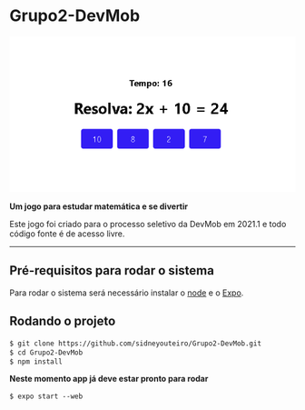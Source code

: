 # Grupo2-DevMob
![image info](./imagem.png)

**Um jogo para estudar matemática e se divertir**


Este jogo foi criado para o processo seletivo da DevMob em 2021.1 e todo código fonte é de acesso livre.

---
## Pré-requisitos para rodar o sistema
Para rodar o sistema será necessário instalar o [node](https://nodejs.org/en/ "Clique e veja como baixar o node") e o [Expo](https://docs.expo.io/ "Clique e veja como baixar o Expo").
## Rodando o projeto
````git
$ git clone https://github.com/sidneyouteiro/Grupo2-DevMob.git
$ cd Grupo2-DevMob
$ npm install
````
**Neste momento app já deve estar pronto para rodar**
````git
$ expo start --web
````